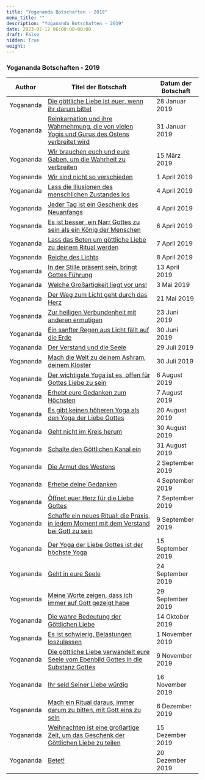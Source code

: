 ```yaml
---
title: "Yogananda Botschaften - 2019"
menu_title: ""
description: "Yogananda Botschaften - 2019"
date: 2023-02-12 06:00:00+00:00
draft: False
hidden: True
weight:
---
```

### Yogananda Botschaften - 2019

**Author** | **Titel der Botschaft** | **Datum der Botschaft**  
---|---|---
Yogananda | [Die göttliche Liebe ist euer, wenn ihr darum bittet](/aktuelle-botschaften/aktuelle-botschaften-in-reihenfolge-des-datums/aktuelle-botschaften-2019/die-goettliche-liebe-ist-euer-wenn-ihr-darum-bittet-af-yogananda-28-januar-2019/) | 28 Januar 2019
Yogananda | [Reinkarnation und ihre Wahrnehmung, die von vielen Yogis und Gurus des Ostens verbreitet wird](/aktuelle-botschaften/aktuelle-botschaften-in-reihenfolge-des-datums/aktuelle-botschaften-2019/reinkarnation-und-ihre-wahrnehmung-die-von-vielen-yogis-und-gurus-des-ostens-verbreitet-wird-af-yogananda-31-januar-2019/) | 31 Januar 2019
Yogananda | [Wir brauchen euch und eure Gaben, um die Wahrheit zu verbreiten](/aktuelle-botschaften/aktuelle-botschaften-in-reihenfolge-des-datums/aktuelle-botschaften-2019/wir-brauchen-euch-und-eure-gaben-um-die-wahrheit-zu-verbreiten-mc-yogananda-15-maerz-2019/) | 15 März 2019
Yogananda | [Wir sind nicht so verschieden](/aktuelle-botschaften/aktuelle-botschaften-in-reihenfolge-des-datums/aktuelle-botschaften-2019/wir-sind-nicht-so-verschieden-jw-yogananda-1-april-2019/) | 1 April 2019
Yogananda | [Lass die Illusionen des menschlichen Zustandes los](/aktuelle-botschaften/aktuelle-botschaften-in-reihenfolge-des-datums/aktuelle-botschaften-2019/lass-die-illusionen-des-menschlichen-zustandes-los-af-yogananda-4-april-2019/) | 4 April 2019
Yogananda | [Jeder Tag ist ein Geschenk des Neuanfangs](/aktuelle-botschaften/aktuelle-botschaften-in-reihenfolge-des-datums/aktuelle-botschaften-2019/jeder-tag-ist-ein-geschenk-des-neuanfangs-af-yogananda-4-april-2019/) | 4 April 2019
Yogananda | [Es ist besser, ein Narr Gottes zu sein als ein König der Menschen](/aktuelle-botschaften/aktuelle-botschaften-in-reihenfolge-des-datums/aktuelle-botschaften-2019/es-ist-besser-ein-narr-gottes-zu-sein-als-ein-koenig-der-menschen-jw-yogananda-6-april-2019/) | 6 April 2019
Yogananda | [Lass das Beten um göttliche Liebe zu deinem Ritual werden](/aktuelle-botschaften/aktuelle-botschaften-in-reihenfolge-des-datums/aktuelle-botschaften-2019/lass-das-beten-um-goettliche-liebe-zu-deinem-ritual-werden-jw-yogananda-7-april-2019/) | 7 April 2019
Yogananda | [Reiche des Lichts](/aktuelle-botschaften/aktuelle-botschaften-in-reihenfolge-des-datums/aktuelle-botschaften-2019/reiche-des-lichts-jw-yogananda-8-april-2019/) | 8 April 2019
Yogananda | [In der Stille präsent sein, bringt Gottes Führung](/aktuelle-botschaften/aktuelle-botschaften-in-reihenfolge-des-datums/aktuelle-botschaften-2019/in-der-stille-praesent-sein-bringt-gottes-fuehrung-af-yogananda-13-april-2019/) | 13 April 2019
Yogananda | [Welche Großartigkeit liegt vor uns!](/aktuelle-botschaften/aktuelle-botschaften-in-reihenfolge-des-datums/aktuelle-botschaften-2019/welche-grossartigkeit-liegt-vor-uns-jw-yogananda-3-mai-2019/) | 3 Mai 2019
Yogananda | [Der Weg zum Licht geht durch das Herz](/aktuelle-botschaften/aktuelle-botschaften-in-reihenfolge-des-datums/aktuelle-botschaften-2019/der-weg-zum-licht-geht-durch-das-herz-jw-yogananda-21-mai-2019/) | 21 Mai 2019
Yogananda | [Zur heiligen Verbundenheit mit anderen ermutigen](/aktuelle-botschaften/aktuelle-botschaften-in-reihenfolge-des-datums/aktuelle-botschaften-2019/zur-heiligen-verbundenheit-mit-anderen-ermutigen-jw-yogananda-23-juni-2019/) | 23 Juni 2019
Yogananda | [Ein sanfter Regen aus Licht fällt auf die Erde](/aktuelle-botschaften/aktuelle-botschaften-in-reihenfolge-des-datums/aktuelle-botschaften-2019/ein-sanfter-regen-aus-licht-faellt-auf-die-erde-jw-yogananda-30-juni-2019/) | 30 Juni 2019
Yogananda | [Der Verstand und die Seele](/aktuelle-botschaften/aktuelle-botschaften-in-reihenfolge-des-datums/aktuelle-botschaften-2019/der-verstand-und-die-seele-jw-yogananda-29-juli-2019/) | 29 Juli 2019
Yogananda | [Mach die Welt zu deinem Ashram, deinem Kloster](/aktuelle-botschaften/aktuelle-botschaften-in-reihenfolge-des-datums/aktuelle-botschaften-2019/mach-die-welt-zu-deinem-ashram-deinem-kloster-jw-yogananda-30-juli-2019/) | 30 Juli 2019
Yogananda | [Der wichtigste Yoga ist es, offen für Gottes Liebe zu sein](/aktuelle-botschaften/aktuelle-botschaften-in-reihenfolge-des-datums/aktuelle-botschaften-2019/der-wichtigste-yoga-ist-es-offen-fuer-gottes-liebe-zu-sein-jw-yogananda-6-august-2019/) | 6 August 2019
Yogananda | [Erhebt eure Gedanken zum Höchsten](/aktuelle-botschaften/aktuelle-botschaften-in-reihenfolge-des-datums/aktuelle-botschaften-2019/erhebt-eure-gedanken-zum-hoechsten-jw-yogananda-7-august-2019/) | 7 August 2019
Yogananda | [Es gibt keinen höheren Yoga als den Yoga der Liebe Gottes](/aktuelle-botschaften/aktuelle-botschaften-in-reihenfolge-des-datums/aktuelle-botschaften-2019/es-gibt-keinen-hoeheren-yoga-als-den-yoga-der-liebe-gottes-jw-yogananda-20-august-2019/) | 20 August 2019
Yogananda | [Geht nicht im Kreis herum](/aktuelle-botschaften/aktuelle-botschaften-in-reihenfolge-des-datums/aktuelle-botschaften-2019/geht-nicht-im-kreis-herum-af-yogananda-30-august-2019/) | 30 August 2019
Yogananda | [Schalte den Göttlichen Kanal ein](/aktuelle-botschaften/aktuelle-botschaften-in-reihenfolge-des-datums/aktuelle-botschaften-2019/schalte-den-goettlichen-kanal-ein-jw-yogananda-31-august-2019/) | 31 August 2019
Yogananda | [Die Armut des Westens](/aktuelle-botschaften/aktuelle-botschaften-in-reihenfolge-des-datums/aktuelle-botschaften-2019/die-armut-des-westens-jw-yogananda-2-september-2019/) | 2 September 2019
Yogananda | [Erhebe deine Gedanken](/aktuelle-botschaften/aktuelle-botschaften-in-reihenfolge-des-datums/aktuelle-botschaften-2019/erhebe-deine-gedanken-jw-yogananda-4-september-2019/) | 4 September 2019
Yogananda | [Öffnet euer Herz für die Liebe Gottes](/aktuelle-botschaften/aktuelle-botschaften-in-reihenfolge-des-datums/aktuelle-botschaften-2019/oeffnet-euer-herz-fuer-die-liebe-gottes-jw-yogananda-7-september-2019/) | 7 September 2019
Yogananda | [Schaffe ein neues Ritual: die Praxis, in jedem Moment mit dem Verstand bei Gott zu sein](/aktuelle-botschaften/aktuelle-botschaften-in-reihenfolge-des-datums/aktuelle-botschaften-2019/schaffe-ein-neues-ritual-die-praxis-in-jedem-moment-mit-dem-verstand-bei-gott-zu-sein-jw-yogananda-9-september-2019/) | 9 September 2019
Yogananda | [Der Yoga der Liebe Gottes ist der höchste Yoga](/aktuelle-botschaften/aktuelle-botschaften-in-reihenfolge-des-datums/aktuelle-botschaften-2019/der-yoga-der-liebe-gottes-ist-der-hoechste-yoga-jw-yogananda-15-september-2019/) | 15 September 2019
Yogananda | [Geht in eure Seele](/aktuelle-botschaften/aktuelle-botschaften-in-reihenfolge-des-datums/aktuelle-botschaften-2019/geht-in-eure-seele-jw-yogananda-24-september-2019/) | 24 September 2019
Yogananda | [Meine Worte zeigen, dass ich immer auf Gott gezeigt habe](/aktuelle-botschaften/aktuelle-botschaften-in-reihenfolge-des-datums/aktuelle-botschaften-2019/meine-worte-zeigen-dass-ich-immer-auf-gott-gezeigt-habe-jw-yogananda-29-september-2019/) | 29 September 2019
Yogananda | [Die wahre Bedeutung der Göttlichen Liebe](/aktuelle-botschaften/aktuelle-botschaften-in-reihenfolge-des-datums/aktuelle-botschaften-2019/die-wahre-bedeutung-der-goettlichen-liebe-jw-yogananda-14-oktober-2019/) | 14 Oktober 2019
Yogananda | [Es ist schwierig, Belastungen loszulassen](/aktuelle-botschaften/aktuelle-botschaften-in-reihenfolge-des-datums/aktuelle-botschaften-2019/es-ist-schwierig-belastungen-loszulassen-jw-yogananda-1-november-2019/) | 1 November 2019
Yogananda | [Die göttliche Liebe verwandelt eure Seele vom Ebenbild Gottes in die Substanz Gottes](/aktuelle-botschaften/aktuelle-botschaften-in-reihenfolge-des-datums/aktuelle-botschaften-2019/die-goettliche-liebe-verwandelt-eure-seele-vom-ebenbild-gottes-in-die-substanz-gottes-jw-yogananda-9-november-2019/) | 9 November 2019
Yogananda | [Ihr seid Seiner Liebe würdig](/aktuelle-botschaften/aktuelle-botschaften-in-reihenfolge-des-datums/aktuelle-botschaften-2019/ihr-seid-seiner-liebe-wuerdig-jw-yogananda-16-november-2019/) | 16 November 2019
Yogananda | [Mach ein Ritual daraus, immer darum zu bitten, mit Gott eins zu sein](/aktuelle-botschaften/aktuelle-botschaften-in-reihenfolge-des-datums/aktuelle-botschaften-2019/mach-ein-ritual-daraus-immer-darum-zu-bitten-mit-gott-eins-zu-sein-jw-yogananda-6-dezember-2019/) | 6 Dezember 2019
Yogananda | [Weihnachten ist eine großartige Zeit, um das Geschenk der Göttlichen Liebe zu teilen](/aktuelle-botschaften/aktuelle-botschaften-in-reihenfolge-des-datums/aktuelle-botschaften-2019/weihnachten-ist-eine-grossartige-zeit-um-das-geschenk-der-goettlichen-liebe-zu-teilen-jw-yogananda-15-dezember-2019/) | 15 Dezember 2019
Yogananda | [Betet!](/aktuelle-botschaften/aktuelle-botschaften-in-reihenfolge-des-datums/aktuelle-botschaften-2019/betet-jw-yogananda-20-dezember-2019/) | 20 Dezember 2019
